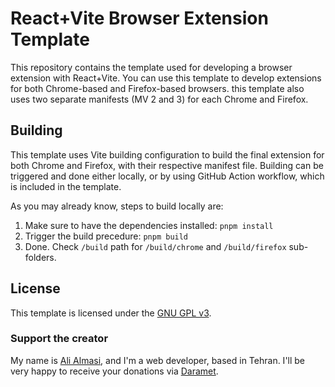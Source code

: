 # React+Vite Browser Extension Template

This repository contains the template used for developing a browser extension with React+Vite. You can use this template to develop extensions for both Chrome-based and Firefox-based browsers. this template also uses two separate manifests (MV 2 and 3) for each Chrome and Firefox.

## Building

This template uses Vite building configuration to build the final extension for both Chrome and Firefox, with their respective manifest file. Building can be triggered and done either locally, or by using GitHub Action workflow, which is included in the template.

As you may already know, steps to build locally are:

1. Make sure to have the dependencies installed: `pnpm install`
2. Trigger the build precedure: `pnpm build`
3. Done. Check `/build` path for `/build/chrome` and `/build/firefox` sub-folders.

## License

This template is licensed under the [GNU GPL v3](https://www.gnu.org/licenses/gpl-3.0.en.html).

### Support the creator

My name is [Ali Almasi](https://alialmasi.ir), and I'm a web developer, based in Tehran. I'll be very happy to receive your donations via [Daramet](https://daramet.com/alialmasi).
